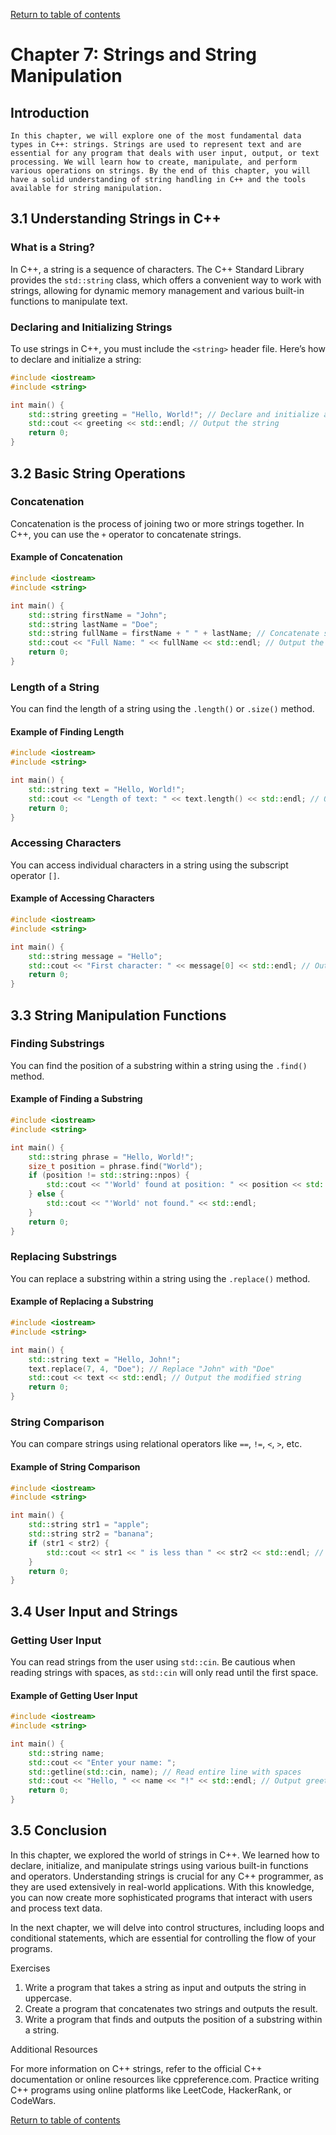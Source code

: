 
[Return to table of contents](TableOfContents.md)

# Chapter 7: Strings and String Manipulation

## Introduction

    In this chapter, we will explore one of the most fundamental data types in C++: strings. Strings are used to represent text and are essential for any program that deals with user input, output, or text processing. We will learn how to create, manipulate, and perform various operations on strings. By the end of this chapter, you will have a solid understanding of string handling in C++ and the tools available for string manipulation.

## 3.1 Understanding Strings in C++

### What is a String?

In C++, a string is a sequence of characters. The C++ Standard Library provides the `std::string` class, which offers a convenient way to work with strings, allowing for dynamic memory management and various built-in functions to manipulate text.

### Declaring and Initializing Strings

To use strings in C++, you must include the `<string>` header file. Here’s how to declare and initialize a string:

```cpp
#include <iostream>
#include <string>

int main() {
    std::string greeting = "Hello, World!"; // Declare and initialize a string
    std::cout << greeting << std::endl; // Output the string
    return 0;
}
```

## 3.2 Basic String Operations

### Concatenation

Concatenation is the process of joining two or more strings together. In C++, you can use the `+` operator to concatenate strings.

#### Example of Concatenation

```cpp
#include <iostream>
#include <string>

int main() {
    std::string firstName = "John";
    std::string lastName = "Doe";
    std::string fullName = firstName + " " + lastName; // Concatenate strings
    std::cout << "Full Name: " << fullName << std::endl; // Output the full name
    return 0;
}
```

### Length of a String

You can find the length of a string using the `.length()` or `.size()` method.

#### Example of Finding Length

```cpp
#include <iostream>
#include <string>

int main() {
    std::string text = "Hello, World!";
    std::cout << "Length of text: " << text.length() << std::endl; // Output the length
    return 0;
}
```

### Accessing Characters

You can access individual characters in a string using the subscript operator `[]`.

#### Example of Accessing Characters

```cpp
#include <iostream>
#include <string>

int main() {
    std::string message = "Hello";
    std::cout << "First character: " << message[0] << std::endl; // Output the first character
    return 0;
}
```

## 3.3 String Manipulation Functions

### Finding Substrings

You can find the position of a substring within a string using the `.find()` method.

#### Example of Finding a Substring

```cpp
#include <iostream>
#include <string>

int main() {
    std::string phrase = "Hello, World!";
    size_t position = phrase.find("World");
    if (position != std::string::npos) {
        std::cout << "'World' found at position: " << position << std::endl; // Output position
    } else {
        std::cout << "'World' not found." << std::endl;
    }
    return 0;
}
```

### Replacing Substrings

You can replace a substring within a string using the `.replace()` method.

#### Example of Replacing a Substring

```cpp
#include <iostream>
#include <string>

int main() {
    std::string text = "Hello, John!";
    text.replace(7, 4, "Doe"); // Replace "John" with "Doe"
    std::cout << text << std::endl; // Output the modified string
    return 0;
}
```

### String Comparison

You can compare strings using relational operators like `==`, `!=`, `<`, `>`, etc.

#### Example of String Comparison

```cpp
#include <iostream>
#include <string>

int main() {
    std::string str1 = "apple";
    std::string str2 = "banana";
    if (str1 < str2) {
        std::cout << str1 << " is less than " << str2 << std::endl; // Output comparison result
    }
    return 0;
}
```

## 3.4 User Input and Strings

### Getting User Input

You can read strings from the user using `std::cin`. Be cautious when reading strings with spaces, as `std::cin` will only read until the first space.

#### Example of Getting User Input

```cpp
#include <iostream>
#include <string>

int main() {
    std::string name;
    std::cout << "Enter your name: ";
    std::getline(std::cin, name); // Read entire line with spaces
    std::cout << "Hello, " << name << "!" << std::endl; // Output greeting
    return 0;
}
```

## 3.5 Conclusion

In this chapter, we explored the world of strings in C++. We learned how to declare, initialize, and manipulate strings using various built-in functions and operators. Understanding strings is crucial for any C++ programmer, as they are used extensively in real-world applications. With this knowledge, you can now create more sophisticated programs that interact with users and process text data.

In the next chapter, we will delve into control structures, including loops and conditional statements, which are essential for controlling the flow of your programs.

Exercises

1. Write a program that takes a string as input and outputs the string in uppercase.
2. Create a program that concatenates two strings and outputs the result.
3. Write a program that finds and outputs the position of a substring within a string.

Additional Resources

For more information on C++ strings, refer to the official C++ documentation or online resources like cppreference.com.
Practice writing C++ programs using online platforms like LeetCode, HackerRank, or CodeWars.

[Return to table of contents](TableOfContents.md)